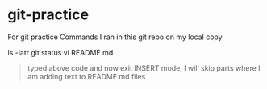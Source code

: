 # git-practice
For git practice
Commands I ran in this git repo on my local copy

ls -latr
git status
vi README.md
> typed above code
and now exit INSERT mode, I will skip parts where I am adding text to README.md files
